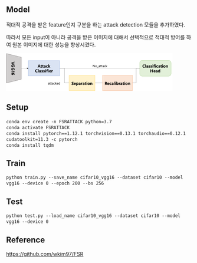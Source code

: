 ## Model

적대적 공격을 받은 feature인지 구분을 하는 attack detection 모듈을 추가하였다.

따라서 모든 input이 아니라 공격을 받은 이미지에 대해서 선택적으로 적대적 방어를 하여 원본 이미지에 대한 성능을 향상시켰다.

![MODEL_FIGURE](/figures/figure.png "framework")

## Setup

```
conda env create -n FSRATTACK python=3.7
conda activate FSRATTACK
conda install pytorch==1.12.1 torchvision==0.13.1 torchaudio==0.12.1 cudatoolkit=11.3 -c pytorch
conda install tqdm
```

## Train

```
python train.py --save_name cifar10_vgg16 --dataset cifar10 --model vgg16 --device 0 --epoch 200 --bs 256
```

## Test

```
python test.py --load_name cifar10_vgg16 --dataset cifar10 --model vgg16 --device 0
```

## Reference

https://github.com/wkim97/FSR
